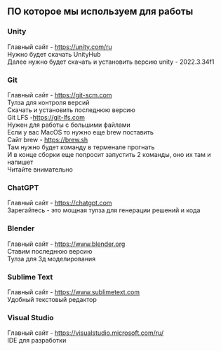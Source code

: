 ## ПО которое мы используем для работы

### Unity
Главный сайт - https://unity.com/ru  
Нужно будет скачать UnityHub  
Далее нужно будет скачать и установить версию unity - 2022.3.34f1  

### Git
Главный сайт - https://git-scm.com  
Тулза для контроля версий  
Скачать и установить последнюю версию  
Git LFS -https://git-lfs.com  
Нужен для работы с большими файлами  
Если у вас MacOS то нужно еще brew поставить  
Сайт brew - https://brew.sh  
Там нужно будет команду в терменале прогнать  
И в конце сборки еще попросит запустить 2 команды, оно их там и напишет  
Читайте внимательно  

### ChatGPT
Главный сайт - https://chatgpt.com  
Зарегайтесь - это мощная тулза для генерации решений и кода  

### Blender
Главный сайт - https://www.blender.org  
Ставим последнюю версию  
Тулза для 3д моделирования  

### Sublime Text
Главный сайт - https://www.sublimetext.com  
Удобный текстовый редактор  

### Visual Studio
Главный сайт - https://visualstudio.microsoft.com/ru/   
IDE для разработки  